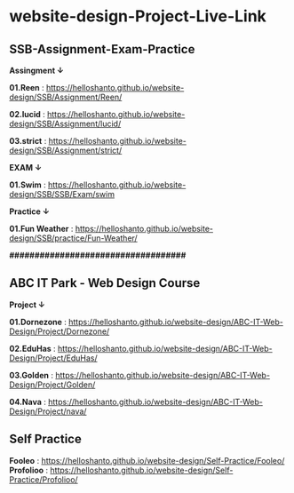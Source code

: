 # website-design-Project-Live-Link

## SSB-Assignment-Exam-Practice

**Assingment ↓**

**01.Reen** : https://helloshanto.github.io/website-design/SSB/Assignment/Reen/

**02.lucid** : https://helloshanto.github.io/website-design/SSB/Assignment/lucid/

**03.strict** : https://helloshanto.github.io/website-design/SSB/Assignment/strict/

**EXAM ↓**

**01.Swim** : https://helloshanto.github.io/website-design/SSB/SSB/Exam/swim

**Practice ↓**

**01.Fun Weather** : https://helloshanto.github.io/website-design/SSB/practice/Fun-Weather/

**###################################**

## ABC IT Park - Web Design Course

**Project ↓**

**01.Dornezone** : https://helloshanto.github.io/website-design/ABC-IT-Web-Design/Project/Dornezone/

**02.EduHas** : https://helloshanto.github.io/website-design/ABC-IT-Web-Design/Project/EduHas/

**03.Golden** : https://helloshanto.github.io/website-design/ABC-IT-Web-Design/Project/Golden/

**04.Nava** : https://helloshanto.github.io/website-design/ABC-IT-Web-Design/Project/nava/



## Self Practice

**Fooleo** : https://helloshanto.github.io/website-design/Self-Practice/Fooleo/
**Profolioo** : https://helloshanto.github.io/website-design/Self-Practice/Profolioo/











